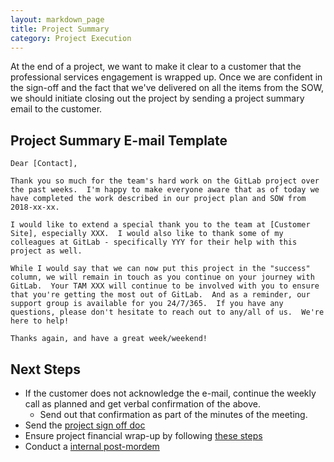 ```yaml
---
layout: markdown_page
title: Project Summary
category: Project Execution
---
```


At the end of a project, we want to make it clear to a customer that the professional services engagement is wrapped up.  Once we are confident in the sign-off and the fact that we've delivered on all the items from the SOW, we should initiate closing out the project by sending a project summary email to the customer.

## Project Summary E-mail Template
```
Dear [Contact],

Thank you so much for the team's hard work on the GitLab project over the past weeks.  I'm happy to make everyone aware that as of today we have completed the work described in our project plan and SOW from 2018-xx-xx.

I would like to extend a special thank you to the team at [Customer Site], especially XXX.  I would also like to thank some of my colleagues at GitLab - specifically YYY for their help with this project as well.

While I would say that we can now put this project in the "success" column, we will remain in touch as you continue on your journey with GitLab.  Your TAM XXX will continue to be involved with you to ensure that you're getting the most out of GitLab.  And as a reminder, our support group is available for you 24/7/365.  If you have any questions, please don't hesitate to reach out to any/all of us.  We're here to help!

Thanks again, and have a great week/weekend!

```

## Next Steps
* If the customer does not acknowledge the e-mail, continue the weekly call as planned and get verbal confirmation of the above.
  - Send out that confirmation as part of the minutes of the meeting.
* Send the [project sign off doc](https://github.com/daijapan/test/tree/master/customer-success/implmentation-engineering/workflows/project_execution/sign-off.html)
* Ensure project financial wrap-up by following [these steps](https://github.com/daijapan/test/tree/master/customer-success/implementation-engineering/workflows/internal/financial-wrapup.html)
* Conduct a [internal post-mordem](https://github.com/daijapan/test/tree/master/customer-success/implementation-engineering/workflows/internal/post-mordem.html)